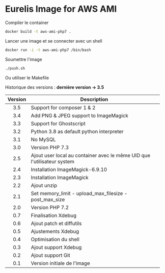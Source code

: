 # Eurelis Image for AWS AMI

Compiler le container

```bash
docker build -t aws-ami-php7 .
```

Lancer une image et se connecter avec un shell

```bash
docker run -i -t aws-ami-php7 /bin/bash
```

Soumettre l'image

```bash
./push.sh
```

Ou utiliser le Makefile

Historique des versions : **dernière version -> 3.5**

| Version | Description                                                             |
|:-------:|-------------------------------------------------------------------------|
|   3.5   | Support for composer 1 & 2                                              |
|   3.4   | Add PNG & JPEG support to ImageMagick                                   |
|   3.3   | Support for Ghostscript                                                 |
|   3.2   | Python 3.8 as default python interpreter                                |
|   3.1   | No MySQL                                                                |
|   3.0   | Version PHP 7.3                                                         |
|   2.5   | Ajout user local au container avec le même UID que l'utilisateur system |
|   2.4   | Installation ImageMagick-6.9.10                                         |
|   2.3   | Installation ImageMagick                                                |
|   2.2   | Ajout unzip                                                             |
|   2.1   | Set memory_limit - upload_max_filesize - post_max_size                  |
|   2.0   | Version PHP 7.2                                                         |
|   0.7   | Finalisation Xdebug                                                     |
|   0.6   | Ajout patch et diffutils                                                |
|   0.5   | Ajustements Xdebug                                                      |
|   0.4   | Optimisation du shell                                                   |
|   0.3   | Ajout support Xdebug                                                    |
|   0.2   | Ajout support Git                                                       |
|   0.1   | Version initiale de l'image                                             |
